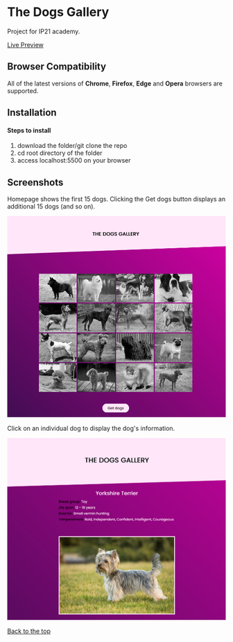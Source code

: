 # The Dogs Gallery

Project for IP21 academy.

<a href="https://veronikagregorec.github.io/dogs-gallery">Live Preview</a>

## Browser Compatibility

All of the latest versions of <b>Chrome</b>, <b>Firefox</b>, <b>Edge</b> and <b>Opera</b> browsers are supported.

## Installation

#### Steps to install

<ol>
  <li>download the folder/git clone the repo</li>
  <li>cd root directory of the folder</li>
  <li>access localhost:5500 on your browser</li>
</ol>

## Screenshots

Homepage shows the first 15 dogs. Clicking the Get dogs button displays an additional 15 dogs (and so on).

![](screenshots/front.png)

Click on an individual dog to display the dog's information.

![](screenshots/background.png)

[Back to the top](#the-dogs-gallery)

